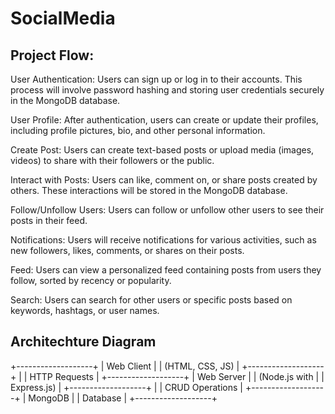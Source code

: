 # SocialMedia

## Project Flow:

User Authentication: Users can sign up or log in to their accounts. This process will involve password hashing and storing user credentials securely in the MongoDB database.

User Profile: After authentication, users can create or update their profiles, including profile pictures, bio, and other personal information.

Create Post: Users can create text-based posts or upload media (images, videos) to share with their followers or the public.

Interact with Posts: Users can like, comment on, or share posts created by others. These interactions will be stored in the MongoDB database.

Follow/Unfollow Users: Users can follow or unfollow other users to see their posts in their feed.

Notifications: Users will receive notifications for various activities, such as new followers, likes, comments, or shares on their posts.

Feed: Users can view a personalized feed containing posts from users they follow, sorted by recency or popularity.

Search: Users can search for other users or specific posts based on keywords, hashtags, or user names.

## Architechture Diagram
 +-------------------+
|     Web Client    |
|  (HTML, CSS, JS)  |
+-------------------+
           |
           | HTTP Requests
           |
+-------------------+
|     Web Server    |
|   (Node.js with   |
|   Express.js)     |
+-------------------+
           |
           | CRUD Operations
           |
+-------------------+
|     MongoDB       |
|     Database      |
+-------------------+

